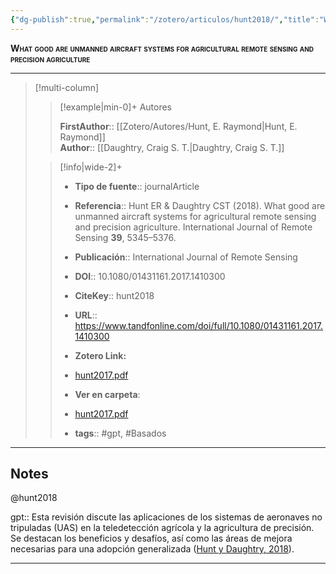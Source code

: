 ```yaml
---
{"dg-publish":true,"permalink":"/zotero/articulos/hunt2018/","title":"What good are unmanned aircraft systems for agricultural remote sensing and precision agriculture","tags":["#zotero"]}
---
```



<span style="font-variant:small-caps; font-weight: bold;">What good are unmanned aircraft systems for agricultural remote sensing and precision agriculture</span>

---


> [!multi-column]
>
>> [!example|min-0]+ Autores
>> 
>> **FirstAuthor**:: [[Zotero/Autores/Hunt, E. Raymond\|Hunt, E. Raymond]]  
>> **Author**:: [[Daughtry, Craig S. T.\|Daughtry, Craig S. T.]]  
 >
>
>> [!info|wide-2]+
>>
>> - **Tipo de fuente**:: journalArticle
>> - **Referencia**:: Hunt ER & Daughtry CST (2018). What good are unmanned aircraft systems for agricultural remote sensing and precision agriculture. International Journal of Remote Sensing **39**, 5345–5376.
>> - **Publicación**:: International Journal of Remote Sensing
>> - **DOI**:: 10.1080/01431161.2017.1410300
>> - **CiteKey**:: hunt2018
>> - **URL**:: https://www.tandfonline.com/doi/full/10.1080/01431161.2017.1410300
>> - **Zotero Link:** 
>> - [hunt2017.pdf](zotero://select/library/items/AFFAR34U)
>>
>> - **Ver en carpeta**: 
>> - [hunt2017.pdf](file://J:\OneDrive\Articulos\hunt2017.pdf)
>> - **tags**:: #gpt, #Basados



--- 

## Notes

@hunt2018

gpt:: Esta revisión discute las aplicaciones de los sistemas de aeronaves no tripuladas (UAS) en la teledetección agrícola y la agricultura de precisión. Se destacan los beneficios y desafíos, así como las áreas de mejora necesarias para una adopción generalizada ([Hunt y Daughtry, 2018](zotero://select/library/items/JXHLWYRU)).






---







